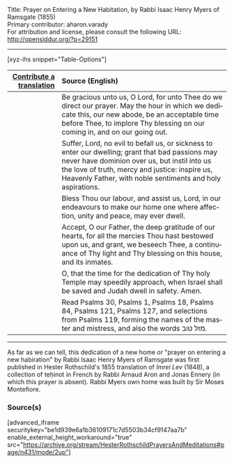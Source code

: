 <html>
<head></head>
<body>
Title: Prayer on Entering a New Habitation, by Rabbi Isaac Henry Myers of Ramsgate (1855)<br />
Primary contributor: aharon.varady<br />
For attribution and license, please consult the following URL: <a href="http://opensiddur.org/?p=29151">http://opensiddur.org/?p=29151</a>
<p />
<hr />

[xyz-ihs snippet="Table-Options"]<table style="margin-left: auto; margin-right: auto;" class="draggable">
<thead><tr><th id="x" style="text-align: right;"><a href="/translate/" target="_blank" rel="noopener">Contribute a translation</a></th><th style="text-align: left;">Source (English)</th></tr></thead>
<tbody>
<tr><td style="vertical-align:top;">
<div class="liturgy" lang="he">

</span></div></td>
 
<td style="vertical-align:top;">
<div class="english" lang="en">
Be gracious unto us, O Lord, 
for unto Thee do we direct our prayer. 
May the hour in which we dedicate this, our new abode, 
be an acceptable time before Thee, 
to implore Thy blessing on our coming in, and on our going out. 
</div></td></tr>


<tr><td style="vertical-align:top;">
<div class="liturgy" lang="he">

</span></div></td>
 
<td style="vertical-align:top;">
<div class="english" lang="en">
Suffer, Lord, no evil to befall us, 
or sickness to enter our dwelling; 
grant that bad passions may never have dominion over us, 
but instil into us the love of truth, mercy and justice: 
inspire us, Heavenly Father, 
with noble sentiments and holy aspirations. 
</div></td></tr>


<tr><td style="vertical-align:top;">
<div class="liturgy" lang="he">

</span></div></td>
 
<td style="vertical-align:top;">
<div class="english" lang="en">
Bless Thou our labour, 
and assist us, Lord, 
in our endeavours 
to make our home 
one where affection, unity and peace, 
may ever dwell. 
</div></td></tr>


<tr><td style="vertical-align:top;">
<div class="liturgy" lang="he">

</span></div></td>
 
<td style="vertical-align:top;">
<div class="english" lang="en">
Accept, O our Father, 
the deep gratitude of our hearts, 
for all the mercies Thou hast bestowed upon us, 
and grant, we beseech Thee, 
a continuance of Thy light and Thy blessing 
on this house, 
and its inmates. 
</div></td></tr>


<tr><td style="vertical-align:top;">
<div class="liturgy" lang="he">

</span></div></td>
 
<td style="vertical-align:top;">
<div class="english" lang="en">
O, that the time for the dedication of Thy holy Temple 
may speedily approach, 
when Israel shall be saved 
and Judah dwell in safety. 
Amen. 
</div></td></tr>


<tr><td style="vertical-align:top;">
<div class="liturgy" lang="he">

</span></div></td>
 
<td style="vertical-align:top;">
<div class="english" lang="en">
<span class="instruction">Read Psalms 30, Psalms 1, Psalms 18, Psalms 84, Psalms 121, Psalms 127, and selections from Psalms 119, forming the names of the master and mistress, and also the words <span class="hebrew" lang="he">מזל טוב</span>.</span>
</div></td></tr>
</tbody></table>

<hr />

As far as we can tell, this dedication of a new home or "prayer on entering a new habiration" by Rabbi Isaac Henry Myers of Ramsgate was first published in Hester Rothschild's 1855 translation of <em>Imrei Lev</em> (1848), a collection of teḥinot in French by Rabbi Arnaud Aron and Jonas Ennery (in which this prayer is absent). Rabbi Myers own home was built by Sir Moses Montefiore.

<h3>Source(s)</h3>

[advanced_iframe securitykey="be1d939e6a1b36109171c7d5503b34cf9147aa7b" enable_external_height_workaround="true" src="https://archive.org/stream/HesterRothschildPrayersAndMeditations#page/n431/mode/2up"]


</body>
</html>